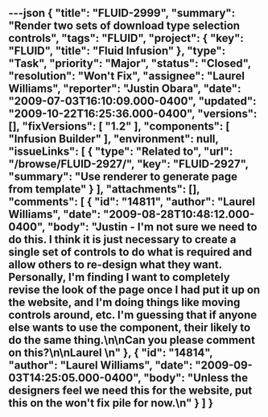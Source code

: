 ---json
{
  "title": "FLUID-2999",
  "summary": "Render two sets of download type selection controls",
  "tags": "FLUID",
  "project": {
    "key": "FLUID",
    "title": "Fluid Infusion"
  },
  "type": "Task",
  "priority": "Major",
  "status": "Closed",
  "resolution": "Won't Fix",
  "assignee": "Laurel Williams",
  "reporter": "Justin Obara",
  "date": "2009-07-03T16:10:09.000-0400",
  "updated": "2009-10-22T16:25:36.000-0400",
  "versions": [],
  "fixVersions": [
    "1.2"
  ],
  "components": [
    "Infusion Builder"
  ],
  "environment": null,
  "issueLinks": [
    {
      "type": "Related to",
      "url": "/browse/FLUID-2927/",
      "key": "FLUID-2927",
      "summary": "Use renderer to generate page from template"
    }
  ],
  "attachments": [],
  "comments": [
    {
      "id": "14811",
      "author": "Laurel Williams",
      "date": "2009-08-28T10:48:12.000-0400",
      "body": "Justin - I'm not sure we need to do this. I think it is just necessary to create a single set of controls to do what is required and allow others to re-design what they want. Personally, I'm finding I want to completely revise the look of the page once I had put it up on the website, and I'm doing things like moving controls around, etc. I'm guessing that if anyone else wants to use the component, their likely to do the same thing.\n\nCan you please comment on this?\n\nLaurel &#x20;\n"
    },
    {
      "id": "14814",
      "author": "Laurel Williams",
      "date": "2009-09-03T14:25:05.000-0400",
      "body": "Unless the designers feel we need this for the website, put this on the won't fix pile for now.\n"
    }
  ]
}
---

        